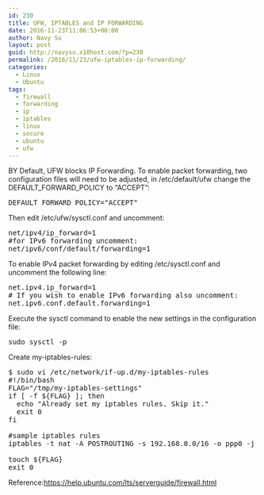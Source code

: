 ```yaml
---
id: 230
title: UFW, IPTABLES and IP FORWARDING
date: 2016-11-23T11:06:53+00:00
author: Navy Su
layout: post
guid: http://navysu.x10host.com/?p=230
permalink: /2016/11/23/ufw-iptables-ip-forwarding/
categories:
  - Linux
  - Ubuntu
tags:
  - firewall
  - forwarding
  - ip
  - iptables
  - linux
  - secure
  - ubuntu
  - ufw
---
```

BY Default, UFW blocks IP Forwarding. To enable packet forwarding, two configuration files will need to be adjusted, in /etc/default/ufw change the DEFAULT\_FORWARD\_POLICY to &#8220;ACCEPT&#8221;:

<pre class="prettyprint">DEFAULT_FORWARD_POLICY="ACCEPT"</pre>

Then edit /etc/ufw/sysctl.conf and uncomment:

<pre class="prettyprint">net/ipv4/ip_forward=1
#for IPv6 forwarding uncomment:
net/ipv6/conf/default/forwarding=1</pre>

To enable IPv4 packet forwarding by editing /etc/sysctl.conf and uncomment the following line:

<pre class="prettyprint">net.ipv4.ip_forward=1
# If you wish to enable IPv6 forwarding also uncomment:
net.ipv6.conf.default.forwarding=1
</pre>

Execute the sysctl command to enable the new settings in the configuration file:<!--?prettify linenums=true?-->

<pre class="prettyprint">sudo sysctl -p</pre>

Create my-iptables-rules:

<pre class="prettyprint">$ sudo vi /etc/network/if-up.d/my-iptables-rules
#!/bin/bash
FLAG="/tmp/my-iptables-settings"
if [ -f ${FLAG} ]; then
  echo "Already set my iptables rules. Skip it."
  exit 0
fi

#sample iptables rules
iptables -t nat -A POSTROUTING -s 192.168.0.0/16 -o ppp0 -j MASQUERADE

touch ${FLAG}
exit 0</pre>

Reference:<a href="https://help.ubuntu.com/lts/serverguide/firewall.html" target="_blank">https://help.ubuntu.com/lts/serverguide/firewall.html</a>